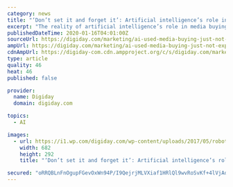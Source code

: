 ```yaml
---
category: news
title: "‘Don’t set it and forget it’: Artificial intelligence’s role in media buying is taking shape"
excerpt: "The reality of artificial intelligence’s role in media buying may be turning out very different from the dream. Automation and AI could be used, so the theory went, for forecasting, analyzing data and ultimately improving campaign performance, so that marketers could change and reallocate budgets quickly. But despite advancements being made ..."
publishedDateTime: 2020-01-16T04:01:00Z
sourceUrl: https://digiday.com/marketing/ai-used-media-buying-just-not-expected/
ampUrl: https://digiday.com/marketing/ai-used-media-buying-just-not-expected/amp/
cdnAmpUrl: https://digiday-com.cdn.ampproject.org/c/s/digiday.com/marketing/ai-used-media-buying-just-not-expected/amp/
type: article
quality: 46
heat: 46
published: false

provider:
  name: Digiday
  domain: digiday.com

topics:
  - AI

images:
  - url: https://i1.wp.com/digiday.com/wp-content/uploads/2017/05/robot-tug-of-war.jpg?fit=682%2C292&ssl=1
    width: 682
    height: 292
    title: "‘Don’t set it and forget it’: Artificial intelligence’s role in media buying is taking shape"

secured: "oRRQBLnFnOgupFGevOxWn94P/I9QejrjMLVXiaf1HRlQl9wvRoSvKf+4lVjAdJrZmVcpOyjReaQze917PkdXypH2yGztMyolLCAnelxBrtoeuZbEoC3t6SGBK2AFSuOc+LAeyWUU7BvxRpXE95yX3CRxNKJ0/v2VWzF6owT6AgIp6JEq+Cw1Cpil71uuEsxokcVQQx9+ZdSNALL9hPYjA+pXeUREaJMAV5krnaCkmfc326+83tPy30AQU47nvvHSqOpBJ+2rS6uin7Y122rkUffk/yCcu9BsrDQ6Hu0Ywso=;4FVCbhfckg2P0MWmRoY0Iw=="
---
```



